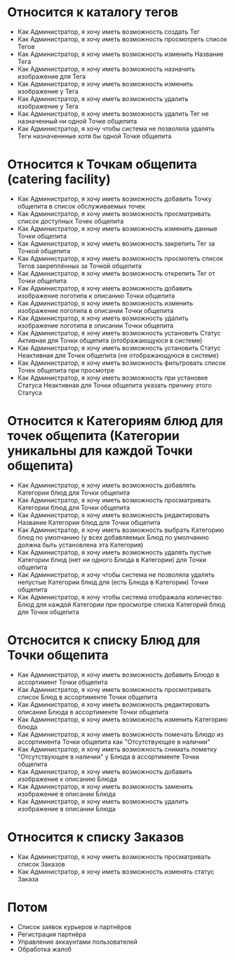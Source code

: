# Относится к каталогу тегов

- Как Администратор, я хочу иметь возможность создать Тег
- Как Администратор, я хочу иметь возможность просмотреть список Тегов
- Как Администратор, я хочу иметь возможность изменить Название Тега
- Как Администратор, я хочу иметь возможность назначить изображение для Тега
- Как Администратор, я хочу иметь возможность изменить изображение у Тега
- Как Администратор, я хочу иметь возможность удалить изображение у Тега
- Как Администратор, я хочу иметь возможность удалить Тег не назначенный ни одной Точке общепита
- Как Администратор, я хочу чтобы система не позволяла удалять Теги назначеннные хотя бы одной Точке общепита

# Относится к Точкам общепита (catering facility)

- Как Администратор, я хочу иметь возможность добавить Точку общепита в список обслуживаемых точек
- Как Администратор, я хочу иметь возможность просматривать список доступных Точек общепита
- Как Администратор, я хочу иметь возможность изменить данные Точки общепита
- Как Администратор, я хочу иметь возможность закрепить Тег за Точкой общепита
- Как Администратор, я хочу иметь возможность просмотеть список Тегов закреплённых за Точкой общепита
- Как Администратор, я хочу иметь возможность открепить Тег от Точки общепита
- Как Администратор, я хочу иметь возможность добавить изображение логотипа к описанию Точки общепита
- Как Администратор, я хочу иметь возможность изменить изображение логотипа в описании Точки общепита
- Как Администратор, я хочу иметь возможность удалить изображение логотипа в описании Точки общепита
- Как Администратор, я хочу иметь возможность установить Статус Активная для Точки общепита (отображающуюся в системе)
- Как Администратор, я хочу иметь возможность установить Статус Неактивная для Точки общепита (не отображающуюся в системе)
- Как Администратор, я хочу иметь возможность фильтровать список Точек общепита при просмотре
- Как Администратор, я хочу иметь возможность при установке Статуса Неактивная для Точки общепита указать причину этого Статуса

# Относится к Категориям блюд для точек общепита (Категории уникальны для каждой Точки общепита)

- Как Администратор, я хочу иметь возможность добавлять Категории блюд для Точки общепита
- Как Администратор, я хочу иметь возможность просматривать Категории блюд для Точки общепита
- Как Администратор, я хочу иметь возможность редактировать Название Категории блюд для Точки общепита
- Как Администратор, я хочу иметь возможность выбрать Категорию блюд по умолчанию (у всех добавляемых Блюд по умолчанию должна быть установлена эта Категория)
- Как Администратор, я хочу иметь возможность удалять пустые Категории блюд (нет ни одного Блюда в Категории) для Точки общепита
- Как Администратор, я хочу чтобы система не позволяла удалять непустые Категории блюд для (есть Блюда в Категории) Точки общепита
- Как Администратор, я хочу чтобы система отображала количество Блюд для каждой Категории при просмотре списка Категорий блюд для Точки общепита

# Отсносится к списку Блюд для Точки общепита

- Как Администратор, я хочу иметь возможность добавить Блюдо в ассортимент Точки общепита
- Как Администратор, я хочу иметь возможность просмотривать список Блюд в ассортименте Точки общепита
- Как Администратор, я хочу иметь возможность редактировать описание Блюда в ассортименте Точки общепита
- Как Администратор, я хочу иметь возможность изменить Категорию блюда
- Как Администратор, я хочу иметь возможность помечать Блюдо из ассортимента Точки общепита как "Отсутствующее в наличии"
- Как Администратор, я хочу иметь возможность снимать пометку "Отсутствующее в наличии" у Блюда в ассортименте Точки общепита
- Как Администратор, я хочу иметь возможность добавить изображение к описанию Блюда
- Как Администратор, я хочу иметь возможность заменить изображение в описании Блюда
- Как Администратор, я хочу иметь возможность удалить изображение в описании Блюда

# Относится к списку Заказов

- Как Администратор, я хочу иметь возможность просматривать список Заказов
- Как Администратор, я хочу иметь возможность изменять статус Заказа

# Потом

- Список заявок курьеров и партнёров
- Регистрация партнёра
- Управление аккаунтами пользователей
- Обработка жалоб
